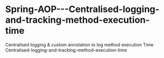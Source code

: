 # Spring-AOP---Centralised-logging-and-tracking-method-execution-time
Centralised logging &amp; custom annotation to log method execution Time
Centralised-logging-and-tracking-method-execution-time
